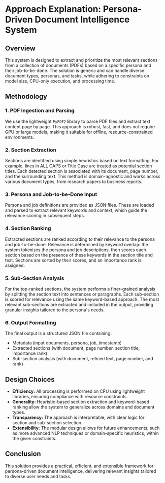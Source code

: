 # Approach Explanation: Persona-Driven Document Intelligence System

## Overview
This system is designed to extract and prioritize the most relevant sections from a collection of documents (PDFs) based on a specific persona and their job-to-be-done. The solution is generic and can handle diverse document types, personas, and tasks, while adhering to constraints on model size, CPU-only execution, and processing time.

## Methodology

### 1. PDF Ingestion and Parsing
We use the lightweight `PyPDF2` library to parse PDF files and extract text content page by page. This approach is robust, fast, and does not require GPU or large models, making it suitable for offline, resource-constrained environments.

### 2. Section Extraction
Sections are identified using simple heuristics based on text formatting. For example, lines in ALL CAPS or Title Case are treated as potential section titles. Each detected section is associated with its document, page number, and the surrounding text. This method is domain-agnostic and works across various document types, from research papers to business reports.

### 3. Persona and Job-to-be-Done Input
Persona and job definitions are provided as JSON files. These are loaded and parsed to extract relevant keywords and context, which guide the relevance scoring in subsequent steps.

### 4. Section Ranking
Extracted sections are ranked according to their relevance to the persona and job-to-be-done. Relevance is determined by keyword overlap: the system tokenizes the persona and job descriptions, then scores each section based on the presence of these keywords in the section title and text. Sections are sorted by their scores, and an importance rank is assigned.

### 5. Sub-Section Analysis
For the top-ranked sections, the system performs a finer-grained analysis by splitting the section text into sentences or paragraphs. Each sub-section is scored for relevance using the same keyword-based approach. The most relevant sub-sections are extracted and included in the output, providing granular insights tailored to the persona's needs.

### 6. Output Formatting
The final output is a structured JSON file containing:
- Metadata (input documents, persona, job, timestamp)
- Extracted sections (with document, page number, section title, importance rank)
- Sub-section analysis (with document, refined text, page number, and rank)

## Design Choices
- **Efficiency:** All processing is performed on CPU using lightweight libraries, ensuring compliance with resource constraints.
- **Generality:** Heuristic-based section extraction and keyword-based ranking allow the system to generalize across domains and document types.
- **Transparency:** The approach is interpretable, with clear logic for section and sub-section selection.
- **Extensibility:** The modular design allows for future enhancements, such as more advanced NLP techniques or domain-specific heuristics, within the given constraints.

## Conclusion
This solution provides a practical, efficient, and extensible framework for persona-driven document intelligence, delivering relevant insights tailored to diverse user needs and tasks. 